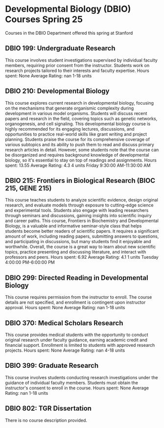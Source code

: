 # Developmental Biology (DBIO) Courses Spring 25 
Courses in the DBIO Department offered this spring at Stanford
 ## DBIO 199: Undergraduate Research
This course involves student investigations supervised by individual faculty members, requiring prior consent from the instructor. Students work on research projects tailored to their interests and faculty expertise.
Hours spent: None
Average Rating: nan
1-18 units
## DBIO 210: Developmental Biology
This course explores current research in developmental biology, focusing on the mechanisms that generate organismic complexity during development in various model organisms. Students will discuss recent papers and research in the field, covering topics such as genetic networks, organogenesis, and cell signaling.
This developmental biology course is highly recommended for its engaging lectures, discussions, and opportunities to practice real-world skills like grant writing and project planning. Students praise the course for its comprehensive coverage of various subtopics and its ability to push them to read and discuss primary research articles in detail. However, some students note that the course can be disorganized and requires background knowledge of developmental biology, so it's essential to stay on top of readings and assignments.
Hours spent: 13.55
Average Rating: 4.3
4 units
Friday 9:30:00 AM-11:30:00 AM
## DBIO 215: Frontiers in Biological Research (BIOC 215, GENE 215)
This course teaches students to analyze scientific evidence, design original research, and evaluate models through exposure to cutting-edge science and experimental tools. Students also engage with leading researchers through seminars and discussions, gaining insights into scientific inquiry and career paths.
This course, Frontiers in Biochemistry and Developmental Biology, is a valuable and informative seminar-style class that helps students become better readers of scientific papers. It requires a significant amount of work, including reading papers, submitting answers to questions, and participating in discussions, but many students find it enjoyable and worthwhile. Overall, the course is a great way to learn about new scientific topics, practice presenting and discussing literature, and interact with professors and peers.
Hours spent: 6.92
Average Rating: 4.1
1 units
Tuesday 4:00:00 PM-6:00:00 PM
## DBIO 299: Directed Reading in Developmental Biology
This course requires permission from the instructor to enroll. The course details are not specified, and enrollment is contingent upon instructor approval.
Hours spent: None
Average Rating: nan
1-18 units
## DBIO 370: Medical Scholars Research
This course provides medical students with the opportunity to conduct original research under faculty guidance, earning academic credit and financial support. Enrollment is limited to students with approved research projects.
Hours spent: None
Average Rating: nan
4-18 units
## DBIO 399: Graduate Research
This course involves students conducting research investigations under the guidance of individual faculty members. Students must obtain the instructor's consent to enroll in the course.
Hours spent: None
Average Rating: nan
1-18 units
## DBIO 802: TGR Dissertation
There is no course description provided.